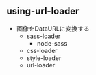 ## using-url-loader
- 画像をDataURLに変換する
    - sass-loader
        - node-sass
    - css-loader
    - style-loader
    - url-loader